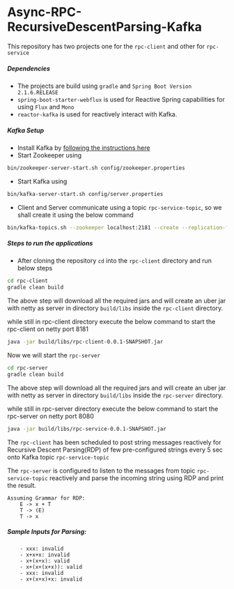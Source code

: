 # Async-RPC-RecursiveDescentParsing-Kafka

This repository has two projects one for the `rpc-client` and other for `rpc-service`

##### Dependencies

- The projects are build using `gradle` and `Spring Boot Version 2.1.6.RELEASE`
- `spring-boot-starter-webflux` is used for Reactive Spring capabilities 
for using `Flux` and `Mono`
- `reactor-kafka` is used for reactively interact with Kafka.

##### Kafka Setup

- Install Kafka by [following the instructions here](https://kafka.apache.org/quickstart)
- Start Zookeeper using 
```bash
bin/zookeeper-server-start.sh config/zookeeper.properties
```
- Start Kafka using
```bash
bin/kafka-server-start.sh config/server.properties
```
- Client and Server communicate using a topic `rpc-service-topic`, so we shall
create it using the below command
```bash
bin/kafka-topics.sh --zookeeper localhost:2181 --create --replication-factor 1 --partitions 1 --topic rpc-service-topic
```

##### Steps to run the applications

- After cloning the repository `cd` into the `rpc-client` directory and run below 
steps
```bash
cd rpc-client
gradle clean build
```

The above step will download all the required jars and will create an uber 
jar with netty as server in directory `build/libs` inside the `rpc-client` directory.

while still in rpc-client directory execute the below command to start
the rpc-client on netty port 8181

```bash
java -jar build/libs/rpc-client-0.0.1-SNAPSHOT.jar
```

Now we will start the `rpc-server`
```bash
cd rpc-server
gradle clean build
```

The above step will download all the required jars and will create an uber 
jar with netty as server in directory `build/libs` inside the `rpc-server` directory.

while still in rpc-server directory execute the below command to start
the rpc-server on netty port 8080

```bash
java -jar build/libs/rpc-service-0.0.1-SNAPSHOT.jar
```

The `rpc-client` has been scheduled to post string messages reactively 
for Recursive Descent Parsing(RDP) of few pre-configured strings every 5 sec onto Kafka topic
`rpc-service-topic`

The `rpc-server` is configured to listen to the messages from topic 
`rpc-service-topic` reactively and parse the incoming string using RDP and
print the result.

```
Assuming Grammar for RDP:
	E -> x + T
	T -> (E)
	T -> x
```

##### Sample Inputs for Parsing:
```
	- xxx: invalid
	- x+x+x: invalid
	- x+(x+x): valid
	- x+(x+(x+x)): valid
	- xxx: invalid
	- x+(x+x)+x: invalid 
```
  
 
